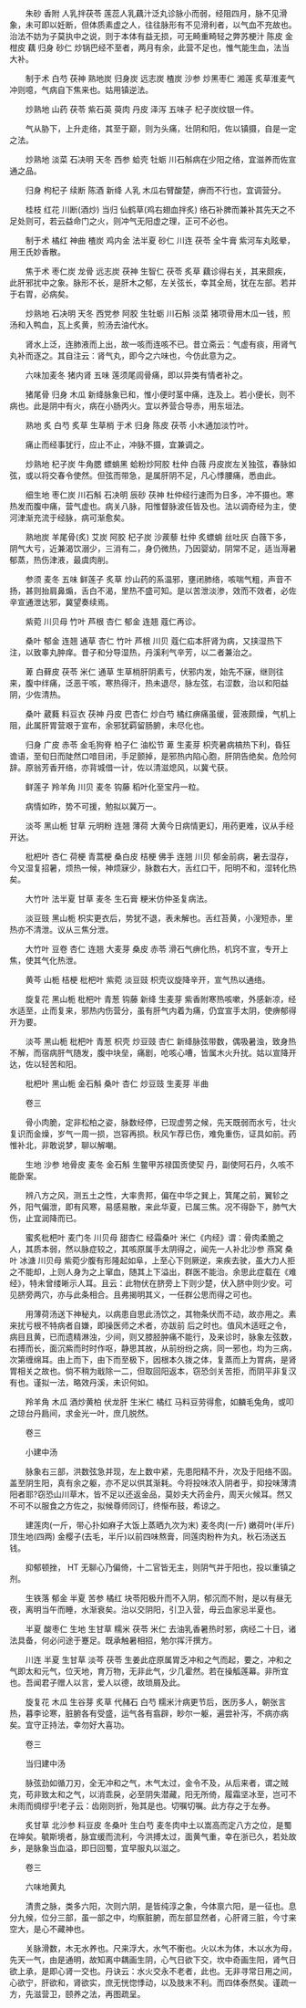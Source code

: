 <!-- { "loadSidebar": true } -->
　　朱砂 香附 人乳拌茯苓 莲蕊人乳藕汁泛丸诊脉小而弱，经阻四月，脉不见滑象，未可即以妊断，但体质素虚之人，往往脉形有不见滑利者，以气血不充故也。治法不妨为子莫执中之说，则于本体有益无损，可无畸重畸轻之弊苏梗汁 陈皮 金柑皮 藕 归身 砂仁 炒锅巴经不至者，两月有余，此营不足也，惟气能生血，法当大补。

　　制于术 白芍 茯神 熟地炭 归身炭 远志炭 楂炭 沙参 炒黑枣仁 湘莲 炙草淮麦气冲则噫，气病自下焦来也。姑用镇逆法。

　　炒熟地 山药 茯苓 紫石英 萸肉 丹皮 泽泻 五味子 杞子炭纹银一件。

　　气从胁下，上升走络，其至于巅，则为头痛，壮阴和阳，佐以镇摄，自是一定之法。

　　炒熟地 淡菜 石决明 天冬 西参 蛤壳 牡蛎 川石斛病在少阳之络，宜滋养而佐宣通之品。

　　归身 枸杞子 续断 陈酒 新绛 人乳 木瓜右臂酸楚，痹而不行也，宜调营分。

　　桂枝 红花 川断(酒炒) 当归 仙鹤草(鸡右翅血拌炙) 络石补脾而兼补其先天之不足处则可，若云益命门之火，则冲气无阳虚之理，正可不必也。

　　制于术 橘红 神曲 楂炭 鸡内金 法半夏 砂仁 川连 茯苓 全牛膏 紫河车丸眩晕，用王氏妙香散。

　　焦于术 枣仁炭 龙骨 远志炭 茯神 生智仁 茯苓 炙草 藕诊得右关，其来颇疾，此肝邪扰中之象。脉形不长，是肝木之郁，左关弦长，幸其全局，犹在左部。若并于右胃，必病矣。

　　炒熟地 石决明 天冬 西党参 阿胶 生牡蛎 川石斛 淡菜 猪项骨用木瓜一钱，煎汤和入鸭血，瓦上炙黄，煎汤去油代水。

　　肾水上泛，连肺液而上出，故一咳而连咳不已。昔立斋云：气虚有痰，用肾气丸补而逐之。其自注云：肾气丸，即今之六味也，今仿此意为之。

　　六味加麦冬 猪内肾 五味 莲须尾闾骨痛，即以异类有情者补之。

　　猪尾骨 归身 木瓜 新绛脉象已和，惟小便时茎中痛，连及上。若小便长，则不病也。此是阴中有火，病在小肠丙火。宜以养营合导赤，用东垣法。

　　熟地 炙 白芍 炙草 生草梢 于术 归身 陈皮 茯苓 小木通加淡竹叶。

　　痛止而经事犹行，应止不止，冲脉不摄，宜兼调之。

　　炒熟地 杞子炭 牛角腮 螵蛸黑 蛤粉炒阿胶 杜仲 白薇 丹皮炭左关独弦，春脉如弦，或以将交春令使然。但弦而带急，是属肝阴不足，凡心悸腰痛，悉由此。

　　细生地 枣仁炭 川石斛 石决明 辰砂 茯神 杜仲经行速而为日多，冲不摄也。寒热发而腹中痛，营气虚也。病关八脉，阳惟督脉波任皆及也。法以调奇经为主，使河津渐充流于经脉，病可渐愈矣。

　　熟地炭 羊尾骨(炙) 艾炭 阿胶 杞子炭 沙蒺藜 杜仲 炙螵蛸 丝吐灰 白薇下多，阴气大亏，近兼渴饮溺少，三消有二，身仍微热，乃因婴幼，阴常不足，适当溽暑郁蒸，热伤津液，最虞肉削。

　　参须 麦冬 五味 鲜莲子 炙草 炒山药的系温邪，壅闭肺络，咳喘气粗，声音不扬，甚则抬肩鼻煽，舌白不渴，里热不盛可知。是以苦泄淡渗，效而不效者，必佐辛宣通泄达邪，冀望奏续焉。

　　紫菀 川贝母 竹叶 芦根 杏仁 郁金 连翘 蔻仁再诊。

　　桑叶 郁金 连翘 通草 杏仁 竹叶 芦根 川贝 蔻仁疝本肝肾为病，又挟湿热下注，以致睾丸肿痒。昔子和分导湿热，丹溪利气辛芳，以二者兼治之。

　　萆 白藓皮 茯苓 米仁 通草 生草梢肝阴素亏，伏邪内发，始先不寐，继则往来，腹中绊痛，泛恶干咳，寒热得汗，热未退尽，脉左弦，右涩数，治以和阳益阴，少佐清热。

　　桑叶 葳蕤 料豆衣 茯神 丹皮 巴杏仁 炒白芍 橘红痹痛虽缓，营液颇燥，气机上阻，此属肝胃营艰于宣布，余邪犹羁留肠腑，未尽化也。

　　归身 广皮 赤苓 金毛狗脊 柏子仁 油松节 萆 生麦芽 枳壳暑病槁热下利，昏狂谵语，至旬日而陡然口喑目闭，手足颤掉，是邪热内陷心胞，肝阴告绝矣。危险何辞。原翁芳香开络，亦背城借一计，佐以清滋熄风，以冀弋获。

　　鲜莲子 羚羊角 川贝 麦冬 钩藤 稻叶化至宝丹一粒。

　　病情如昨，势不可援，勉拟以冀万一。

　　淡芩 黑山栀 甘草 元明粉 连翘 薄荷 大黄今日病情更幻，用药更难，议从手经开达。

　　枇杷叶 杏仁 荷梗 青蒿梗 桑白皮 桔梗 佛手 连翘 川贝 郁金前病，暑去湿存，今又湿复招暑，烦热一候，神烦寐少，脉数右大，舌红口干，阳明不和，湿转化热矣。

　　大竹叶 法半夏 甘草 麦冬 生石膏 粳米仿仲圣复病法。

　　淡豆豉 黑山栀 枳实更衣后，势犹不退，表未解也。舌红苔黄，小溲短赤，里热亦不清泄。议从三焦分泄。

　　大竹叶 豆卷 杏仁 连翘 大麦芽 桑皮 赤苓 滑石气痹化热，机窍不宣，专开上焦，使其气化热泄。

　　黄芩 山栀 桔梗 枇杷叶 紫菀 淡豆豉 枳壳议旋降辛开，宣气热以通络。

　　旋复花 黑山栀 枇杷叶 青葱 钩藤 新绛 生麦芽 紫香附寒热咳嗽，外感新凉，经水适至，止而复来，邪热内伤营分，虽有肝气内着为痛，仍宜宣手太阴，使痹郁得开为要。

　　淡芩 黑山栀 枇杷叶 青葱 枳壳 炒豆豉 杏仁 新绛脉弦带数，偶吸暑浊，致身热不解，而宿病肝气随发，腹中块垒，痛剧，呛咳心嘈，皆属木火升扰。姑以宣降开达，佐以轻苦和阳。

　　枇杷叶 黑山栀 金石斛 桑叶 杏仁 炒豆豉 生麦芽 半曲

　　卷三

　　骨小肉脆，定非松柏之姿，脉数经停，已现虚劳之候，先天既弱而水亏，壮火复识而金燥，岁气一周一损，岂容再损。秋风乍荐已伤，难免重伤，证具如前。药惟补北，非敢说梦，聊以解嘲。

　　生地 沙参 地骨皮 麦冬 金石斛 生鳖甲苏禄国贡使契 丹，副使阿石丹，久咳不能卧案。

　　辨八方之风，测五土之性，大率贵邦，偏在中华之巽上，箕尾之前，翼轸之外，阳气偏泄，即有风寒，易感易散，来此华夏，已属三焦。况不得卧下，肺气大伤，止宜润降而已。

　　蜜炙枇杷叶 麦门冬 川贝母 甜杏仁 经霜桑叶 米仁《内经》谓：骨肉柔脆之人，其质本弱，然以脉症较之，其咳原属手太阴得之，闻先一人补北沙参 燕窝 桑叶 冰溏 川贝母 紫菀少腹有形隆起如阜，上至心下则厥逆，来疾去驶，虽大力人拒之不能却，上则人身为之上窜血，随其上下溢出，群医不能治。余思此症载在《难经》，特未曾缕晰示人耳。且云：此物伏在脐旁上下则少楚，伏入脐中则少安。可见脐旁两穴，亦与此条相合。且弗揭明其义，一任群公思而得之可也。

　　用薄荷汤送下神秘丸，以病患自思此汤饮之，其物条伏而不动，故亦用之。素来扰亏根不特病者自嫌，即操医师之术者，亦跋前 后之时也。值风木适旺之令，病目且黄，已而遗精淋浊，少间，则又膝胫肿痛不能行，及来诊时，脉象左弦数，右搏而长，面沉紫而时时作呕，静思其故，从前纷纷之病，同一邪也，均为三病，次第缠绵耳。由上而下，由下而至极下，因根本久拨之体，复蒸而上为胃病，是肾胃相关之故也。倘不稍为戢除一二，但取回阳返本，窃恐剑关苦拒，而阴平非复汉有也。谨拟一法，略效丹溪，未识何如。

　　羚羊角 木瓜 酒炒黄柏 伏龙肝 生米仁 橘红 马料豆劳得愈，如麟毛兔角，或叩之琼台丹扃间，求金光一叶，庶几脱然。

　　卷三

　　小建中汤

　　脉象右三部，洪数弦急并现，左上数中紧，先患阳精不升，次及于阳络不固。盖至阴生阳，真有余之躯，亦不足以供其渐耗。今将投味浓入阴者乎，抑投味薄清阳者耶?窃恐山川草木，皆不足以还返金品，莫妙夫大药金丹，周天火候耳。然又不可不以服食之方佐之，拟候尊师同订，终惭布鼓，希谅之。

　　建莲肉(一斤，带心扑如麻子大饭上蒸晒九次为末) 麦冬肉(一斤) 嫩荷叶(半斤) 顶生地(四两) 金樱子(去毛，半斤)以前四味熬膏，同莲肉粉杵为丸，秋石汤送五钱。

　　抑郁顿挫， HT 无聊心乃偏倚，十二官皆无主，则阴气并于阳也，投以重镇之剂。

　　生铁落 郁金 半夏 苦参 橘红 块苓阳极升而不入阴，郁沉而不附，是以有昼无夜，离明当午而睡，水渐衰矣。治以交阴阳，引卫入营，毋云血家忌半夏也。

　　半夏 酸枣仁 生地 生甘草 糯米 茯苓 米仁 去油乳香暑热时邪，病经二十日，诸法具备，何必问途于蹇足。既承触暑相招，勉尔挥汗撰方。

　　川连 半夏 生甘草 淡芩 茯苓 生姜此症原属胃乏冲和之气而起，要之，冲和之气即太和元气，位天地，育万物，无非此气，少几霍然。若在操觚莲幕。非所宜也。吾闻君子赠人以言，爱人以德，故琐屑及此。

　　旋复花 木瓜 生谷芽 炙草 代赭石 白芍 糯米汁病更节后，医历多人，朝张言热，暮李论寒，脏腑各有受盛，运气各有翕辟，眇尔一躯，遍尝补泻，不病亦病矣。宜守正持法，幸勿好大喜功。

　　卷三

　　当归建中汤

　　脉弦劲如循刀刃，全无冲和之气，木气太过，金令不及，从后来者，谓之贼克，苟非致太和之气，以消乖戾，必至阴失潜藏，阳无所倚，履霜坚冰至，岂可不未雨而绸缪乎!老子云：齿刚则折，殆其是也。切嘱切嘱。此方存之于左券。

　　炙甘草 北沙参 料豆皮 冬桑叶 生白芍 麦冬肉中土以嵩高而定八方之位，是蜀在坤矣。毓斯境者，脉宜缓而流利，今洪搏太过，面黄气重，幸在浙已久，若处故乡，是脉象当血溢，即日回蜀，宜早服丸以滋之。

　　卷三

　　六味地黄丸

　　清贵之脉，类多六阳，次则六阴，是皆纯淳之象，今体禀六阳，是一征也。息分九候，位分三部，虽一部之中，均察脏腑，而左部显然者，心肝肾三脏，今寸来空大，是心不藏神也。

　　关脉滑数，木无水养也。尺来浮大，水气不衡也。火以木为体，木以水为母，先天一气，由是通明，故知离中耦画生阴，心气日欲下交，坎中奇画生阳，肾气日欲上承，是即心肾一交也。丹诀云：水火交永不老者，此也。无非寻常日用之间，心欲宁，肝欲和，肾欲实，庶无恍惚悸动，以及肢末不利。而四体泰然矣。谨疏一方，先滋营卫，颐养之法，再图疏呈。

